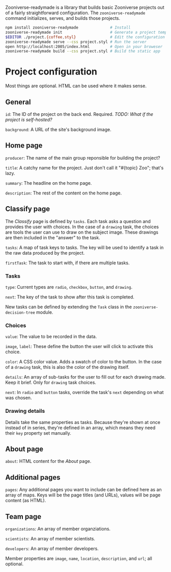 Zooniverse-readymade is a library that builds basic Zooniverse projects out of a fairly straightforward configuration. The `zooniverse-readymade` command initializes, serves, and builds those projects.

```sh
npm install zooniverse-readymade              # Install
zooniverse-readymade init                     # Generate a project template
$EDITOR ./project.{coffee,styl}               # Edit the configuration and style
zooniverse-readymade serve --css project.styl # Run the server
open http://localhost:2005/index.html         # Open in your broweser
zooniverse-readymade build --css project.styl # Build the static app
```

Project configuration
=====================

Most things are optional. HTML can be used where it makes sense.

General
-------

`id`: The ID of the project on the back end. Required. _TODO: What if the project is self-hosted?_

`background`: A URL of the site's background image.

Home page
---------

`producer`: The name of the main group reponsible for building the project?

`title`: A catchy name for the project. Just don't call it "#{topic} Zoo"; that's lazy.

`summary`: The headline on the home page.

`description`: The rest of the content on the home page.

Classify page
-------------

The _Classify_ page is defined by `tasks`. Each task asks a question and provides the user with choices. In the case of a `drawing` task, the choices are tools the user can use to draw on the subject image. These drawings are then included in the "answer" to the task.

`tasks`: A map of task keys to tasks. The key will be used to identify a task in the raw data produced by the project.

`firstTask`: The task to start with, if there are multiple tasks.

### Tasks

`type`: Current types are `radio`, `checkbox`, `button`, and `drawing`.

`next`: The key of the task to show after this task is completed.

New tasks can be defined by extending the `Task` class in the `zooniverse-decision-tree` module.

### Choices

`value`: The value to be recorded in the data.

`image`, `label`: These define the button the user will click to activate this choice.

`color`: A CSS color value. Adds a swatch of color to the button. In the case of a `drawing` task, this is also the color of the drawing itself.

`details`: An array of sub-tasks for the user to fill out for each drawing made. Keep it brief. Only for `drawing` task choices.

`next`: In `radio` and `button` tasks, override the task's `next` depending on what was chosen.

### Drawing details

Details take the same properties as tasks. Because they're shown at once instead of in series, they're defined in an array, which means they need their `key` property set manually.

About page
----------

`about`: HTML content for the _About_ page.

Additional pages
----------------

`pages`: Any additional pages you want to include can be defined here as an array of maps. Keys will be the page titles (and URLs), values will be page content (as HTML).

Team page
---------

`organizations`: An array of member organziations.

`scientists`: An array of member scientists.

`developers`: An array of member developers.

Member properties are `image`, `name`, `location`, `description`, and `url`; all optional.
